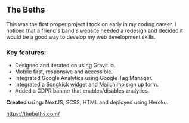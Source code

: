 ## The Beths ##

This was the first proper project I took on early in my coding career. I noticed that a friend's band's website needed a redesign and decided it would be a good way to develop my web development skills.

### Key features: ###
- Designed and iterated on using Gravit.io.
- Mobile first, responsive and accessible. 
- Integrated Google Analytics using Google Tag Manager.
- Integrated a Songkick widget and Mailchimp sign up form.
- Added a GDPR banner that enables/disables analytics.

**Created using:** NextJS, SCSS, HTML and deployed using Heroku.

https://thebeths.com/
